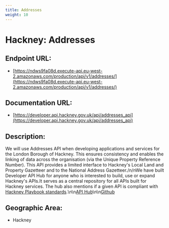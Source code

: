 ```yaml
---
title: Addresses
weight: 10
---
```


# Hackney: Addresses

## Endpoint URL:
 - [https://ndws9fa08d.execute-api.eu-west-2.amazonaws.com/production/api/v1/addresses/](https://ndws9fa08d.execute-api.eu-west-2.amazonaws.com/production/api/v1/addresses/)

## Documentation URL:
 - [https://developer.api.hackney.gov.uk/api/addresses_api](https://developer.api.hackney.gov.uk/api/addresses_api)

## Description:
We will use Addresses API when developing applications and services for the London Borough of Hackney. This ensures consistency and enables the linking of data across the organisation (via the Unique Property Reference Number). This API provides a limited interface to Hackney's Local Land and Property Gazetteer and to the National Address Gazetteer./n/nWe have built Developer API Hub for anyone who is interested to build, use or expand Hackney's APIs.It serves as a central repository for all APIs built for Hackney services. The hub also mentions if a given API is compliant with [Hackney Playbook standards](https://github.com/LBHackney-IT/API-Playbook-v2-beta).\n\n[API Hub](https://developer.api.hackney.gov.uk/api/addresses_api)\n\n[Github](https://github.com/LBHackney-IT/HackneyAddressesAPI)

## Geographic Area:
 - Hackney

